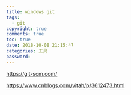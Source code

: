 ```yaml
---
title: windows git
tags:
  - git 
copyright: true
comments: true
toc: true
date: 2018-10-08 21:15:47
categories: 工具
password:
---
```


https://git-scm.com/



https://www.cnblogs.com/vitah/p/3612473.html
